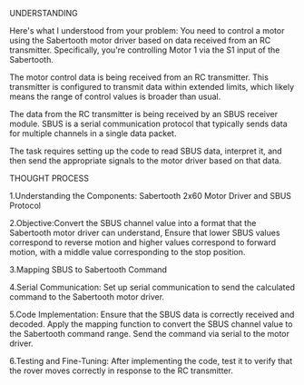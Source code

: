 UNDERSTANDING

Here's what I understood from your problem:
You need to control a motor using the Sabertooth motor driver based on data received from an RC transmitter. Specifically, you're controlling Motor 1 via the S1 input of the Sabertooth.

The motor control data is being received from an RC transmitter. This transmitter is configured to transmit data within extended limits, which likely means the range of control values is broader than usual.

The data from the RC transmitter is being received by an SBUS receiver module. SBUS is a serial communication protocol that typically sends data for multiple channels in a single data packet.

 The task requires setting up the code to read SBUS data, interpret it, and then send the appropriate signals to the motor driver based on that data.

 
THOUGHT PROCESS

1.Understanding the Components: Sabertooth 2x60 Motor Driver and SBUS Protocol

2.Objective:Convert the SBUS channel value into a format that the Sabertooth motor driver can understand, 
  Ensure that lower SBUS values correspond to reverse motion and higher values correspond to forward motion, with a middle value corresponding to the stop position.
  
3.Mapping SBUS to Sabertooth Command

4.Serial Communication: Set up serial communication to send the calculated command to the Sabertooth motor driver.

5.Code Implementation:  Ensure that the SBUS data is correctly received and decoded.
  Apply the mapping function to convert the SBUS channel value to the Sabertooth command range.
  Send the command via serial to the motor driver.
  
6.Testing and Fine-Tuning: After implementing the code, test it to verify that the rover moves correctly in response to the RC transmitter.




